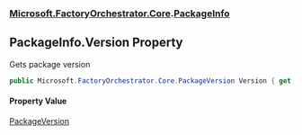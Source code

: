 ### [Microsoft.FactoryOrchestrator.Core](Microsoft_FactoryOrchestrator_Core.md 'Microsoft.FactoryOrchestrator.Core').[PackageInfo](PackageInfo.md 'Microsoft.FactoryOrchestrator.Core.PackageInfo')
## PackageInfo.Version Property
Gets package version  
```csharp
public Microsoft.FactoryOrchestrator.Core.PackageVersion Version { get; set; }
```
#### Property Value
[PackageVersion](PackageVersion.md 'Microsoft.FactoryOrchestrator.Core.PackageVersion')
